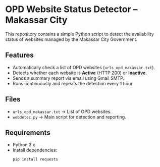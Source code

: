 # OPD Website Status Detector – Makassar City

This repository contains a simple Python script to detect the availability status of websites managed by the Makassar City Government.

## Features
- Automatically check a list of OPD websites (`urls_opd_makassar.txt`).
- Detects whether each website is **Active** (HTTP 200) or **Inactive**.
- Sends a summary report via email using Gmail SMTP.
- Runs continuously and repeats the detection every 1 hour.

## Files
- `urls_opd_makassar.txt` → List of OPD websites.
- `webdetec.py` → Main script for detection and reporting.

## Requirements
- Python 3.x
- Install dependencies:
  ```bash
  pip install requests
